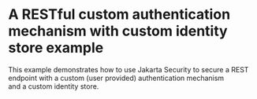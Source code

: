 # A RESTful custom authentication mechanism with custom identity store example

This example demonstrates how to use Jakarta Security to secure a REST endpoint with a custom (user provided) authentication mechanism  
and a custom identity store.